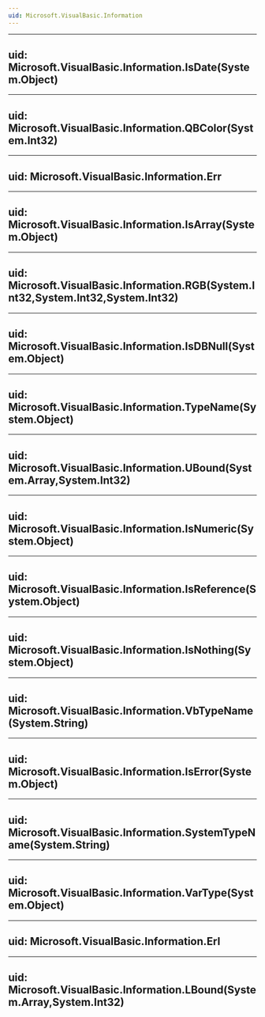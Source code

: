 ```yaml
---
uid: Microsoft.VisualBasic.Information
---
```


---
uid: Microsoft.VisualBasic.Information.IsDate(System.Object)
---

---
uid: Microsoft.VisualBasic.Information.QBColor(System.Int32)
---

---
uid: Microsoft.VisualBasic.Information.Err
---

---
uid: Microsoft.VisualBasic.Information.IsArray(System.Object)
---

---
uid: Microsoft.VisualBasic.Information.RGB(System.Int32,System.Int32,System.Int32)
---

---
uid: Microsoft.VisualBasic.Information.IsDBNull(System.Object)
---

---
uid: Microsoft.VisualBasic.Information.TypeName(System.Object)
---

---
uid: Microsoft.VisualBasic.Information.UBound(System.Array,System.Int32)
---

---
uid: Microsoft.VisualBasic.Information.IsNumeric(System.Object)
---

---
uid: Microsoft.VisualBasic.Information.IsReference(System.Object)
---

---
uid: Microsoft.VisualBasic.Information.IsNothing(System.Object)
---

---
uid: Microsoft.VisualBasic.Information.VbTypeName(System.String)
---

---
uid: Microsoft.VisualBasic.Information.IsError(System.Object)
---

---
uid: Microsoft.VisualBasic.Information.SystemTypeName(System.String)
---

---
uid: Microsoft.VisualBasic.Information.VarType(System.Object)
---

---
uid: Microsoft.VisualBasic.Information.Erl
---

---
uid: Microsoft.VisualBasic.Information.LBound(System.Array,System.Int32)
---

